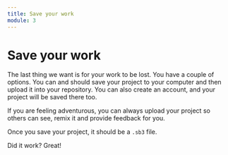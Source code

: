```yaml
---
title: Save your work
module: 3
---
```


# Save your work


The last thing we want is for your work to be lost.  You have a couple of options. You can and should save your project to your computer and then upload it into your repository. You can also create an account, and your project will be saved there too.  

If you are feeling adventurous, you can always upload your project so others can see, remix it and provide feedback for you.

Once you save your project, it should be a `.sb3` file.

<!-- insert video -->

Did it work?  Great!